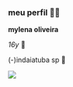 ### meu perfil 💋✨


**mylena oliveira**


_16y_ 🤍

(-)indaiatuba sp 🦋

![](https://media.tenor.com/pB1a59Mhtt0AAAAi/heart-hearts.gif)
